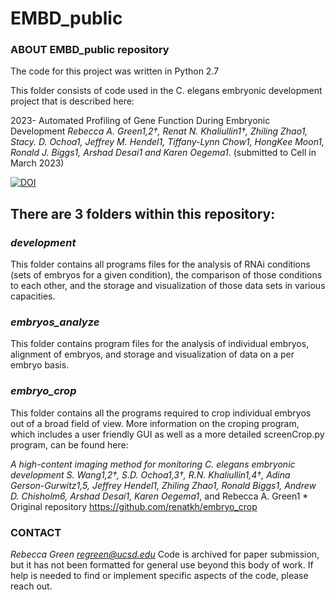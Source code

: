 # EMBD_public

### ABOUT EMBD_public repository ###
The code for this project was written in Python 2.7

This folder consists of code used in the C. elegans embryonic development project that is described here:

2023- Automated Profiling of Gene Function During Embryonic Development
*Rebecca A. Green1,2†, Renat N. Khaliullin1†, Zhiling Zhao1, Stacy. D. Ochoa1, Jeffrey M. Hendel1, Tiffany-Lynn Chow1, HongKee Moon1, Ronald J. Biggs1, Arshad Desai1 and Karen Oegema1*. (submitted to Cell in March 2023)

[![DOI](https://zenodo.org/badge/617578505.svg)](https://zenodo.org/doi/10.5281/zenodo.10150302)


## There are 3 folders within this repository: ##
### *development* ###
This folder contains all programs files for the analysis of RNAi conditions (sets of embryos for a given condition), the comparison of those conditions to each other, and the storage and visualization of those data sets in various capacities.

### *embryos_analyze* ###
This folder contains program files for the analysis of individual embryos, alignment of embryos, and storage and visualization of data on a per embryo basis.

### *embryo_crop* ###
This folder contains all the programs required to crop individual embryos out of a broad field of view. More information on the croping program, which includes a user friendly GUI as well as a more detailed screenCrop.py program, can be found here:

*A high-content imaging method for monitoring C. elegans embryonic development S. Wang1,2†, S.D. Ochoa1,3†, R.N. Khaliullin1,4†, Adina Gerson-Gurwitz1,5, Jeffrey Hendel1, Zhiling Zhao1, Ronald Biggs1, Andrew D. Chisholm6, Arshad Desai1, Karen Oegema1*, and Rebecca A. Green1 *
Original repository https://github.com/renatkh/embryo_crop


### CONTACT ###
*Rebecca Green regreen@ucsd.edu*
Code is archived for paper submission, but it has not been formatted for general use beyond this body of work. If help is needed to find or implement specific aspects of the code, please reach out.

